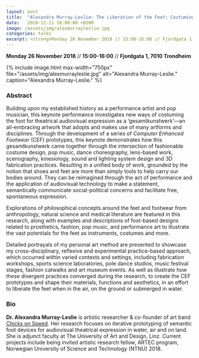 ```yaml
---
layout: post
title:  "Alexandra Murray-Leslie: The Liberation of the Feet: Costuming the Foot for Theatrical Audiovisual Expression As a ‘Gesamtkunstwerk’ (26.11.18)"
date:   2018-11-11 18:00:00 +0200
image: /assets/img/alexmurrayleslie.jpg
categories: talks
excerpt: <strong>Monday 26 November 2018 // 15:00-16:00 // Fjordgata 1, 7010 Trondheim </strong><br/>Building upon my established history as a performance artist and pop musician, this keynote performance investigates new ways of costuming the foot for theatrical audiovisual expression as a ‘gesamtkunstwerk’—an all-embracing artwork that adopts and makes use of many artforms and disciplines. Through the development of a series of Computer Enhanced Footwear (CEF) prototypes, this keynote demonstrates how this gesamtkunstwerk came together through the intersection of fashionable costume design, pop music, dance choreography, lens-based work, scenography, kinesiology, sound and lighting system design and 3D fabrication practices. <a href="/talks/2018/11/11/alexandra-murray-leslie-seminar-talk">»Read more</a>. 
---
```


**Monday 26 November 2018** // **15:00-16:00** // **Fjordgata 1, 7010 Trondheim**

{% include image.html
max-width="750px" file="/assets/img/alexmurrayleslie.jpg" alt="Alexandra Murray-Leslie."
caption="Alexandra Murray-Leslie." %}


### Abstract

Building upon my established history as a performance artist and pop musician, this keynote performance investigates new ways of costuming the foot for theatrical audiovisual expression as a ‘gesamtkunstwerk’—an all-embracing artwork that adopts and makes use of many artforms and disciplines. Through the development of a series of *Computer Enhanced Footwear* (CEF) prototypes, this keynote demonstrates how this gesamtkunstwerk came together through the intersection of fashionable costume design, pop music, dance choreography, lens-based work, scenography, kinesiology, sound and lighting system design and 3D fabrication practices. Resulting in a unified body of work, grounded by the notion that shoes and feet are more than simply tools to help carry our bodies around. They can be reimagined through the act of performance and the application of audiovisual technology to make a statement, semantically communicate social-political concerns and facilitate free, spontaneous expression.

Explorations of philosophical concepts around the feet and footwear from anthropology, natural science and medical literature are featured in this research, along with examples and descriptions of foot-based designs related to prosthetics, fashion, pop music, and performance art to illustrate the vast potentials for the feet as instruments, costumes and more. 

Detailed portrayals of my personal art method are presented to showcase my cross-disciplinary, reflexive and experimental practice-based approach, which occurred within varied contexts and settings, including fabrication workshops, sports science laboratories, pole dance studios, music festival stages, fashion catwalks and art museum events. As well as illustrate how these divergent practices converged during the research, to create the CEF prototypes and shape their materials, functions and aesthetics, in an effort to liberate the feet when in the air, on the ground or submerged in water.

### Bio

**Dr. Alexandra Murray-Leslie** is artistic researcher & co-founder of art band [Chicks on Speed](http://chicksonspeed.com/). Her research focuses on iterative prototyping of semantic foot devices for audiovisual theatrical expression in water, air and on land. She is adjunct faculty at The University of Art and Design, Linz. Current projects include being invited artistic research fellow, ARTEC program, Norwegian University of Science and Technology (NTNU) 2018.

